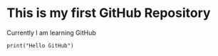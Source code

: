 <h1>This is my first GitHub Repository</h1>
<p>Currently I am learning GitHub</p>
<code>print("Hello GitHub")</code>